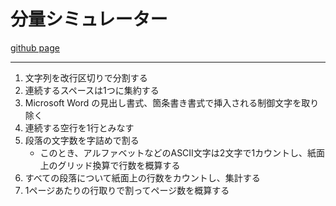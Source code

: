 # 分量シミュレーター

[github page](https://awtnb.github.io/gaisan/)

------------------------------

1. 文字列を改行区切りで分割する
1. 連続するスペースは1つに集約する
1. Microsoft Word の見出し書式、箇条書き書式で挿入される制御文字を取り除く
1. 連続する空行を1行とみなす
1. 段落の文字数を字詰めで割る
    + このとき、アルファベットなどのASCII文字は2文字で1カウントし、紙面上のグリッド換算で行数を概算する
1. すべての段落について紙面上の行数をカウントし、集計する
1. 1ページあたりの行取りで割ってページ数を概算する
